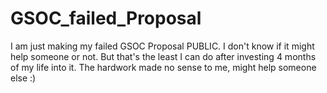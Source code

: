 # GSOC_failed_Proposal
I am just making my failed GSOC Proposal PUBLIC.
I don't know if it might help someone or not.
But that's the least I can do after investing 4 months of my life into it.
The hardwork made no sense to me, might help someone else :)
